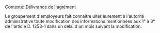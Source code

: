 Contexte: Délivrance de l'agrément

Le groupement d'employeurs fait connaître ultérieurement à l'autorité administrative toute modification des informations mentionnées aux 1° à 3° de l'article D. 1253-1 dans un délai d'un mois suivant la modification.